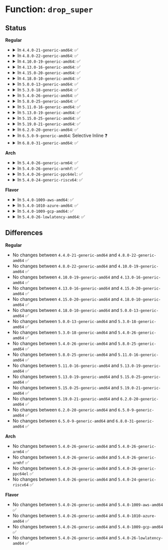 # Function: <code>drop_super</code>

## Status
<b>Regular</b>
<ul>
<li>
<details>
<summary>In <code>4.4.0-21-generic-amd64</code>: ✅</summary>

```c
void drop_super(struct super_block * sb)
```

```json
{
  "name": "drop_super",
  "collision_type": "Unique Global",
  "inline_type": "No",
  "funcs": [
    {
      "addr": 18446744071581004144,
      "name": "drop_super",
      "external": true,
      "loc": "fs/super.c:539",
      "file": "fs/super.c",
      "inline": "seen, unknown",
      "caller_inline": [],
      "caller_func": [
        "fs/statfs.c:vfs_ustat",
        "fs/block_dev.c:freeze_bdev",
        "fs/block_dev.c:__invalidate_device",
        "fs/quota/quota.c:SyS_quotactl",
        "fs/quota/quota.c:SyS_quotactl"
      ]
    }
  ],
  "symbols": [
    {
      "addr": 18446744071581004144,
      "name": "drop_super",
      "section": ".text",
      "bind": "STB_GLOBAL",
      "size": 33
    }
  ]
}
```
</details>
</li>
<li>
<details>
<summary>In <code>4.8.0-22-generic-amd64</code>: ✅</summary>

```c
void drop_super(struct super_block * sb)
```

```json
{
  "name": "drop_super",
  "collision_type": "Unique Global",
  "inline_type": "No",
  "funcs": [
    {
      "addr": 18446744071581162400,
      "name": "drop_super",
      "external": true,
      "loc": "fs/super.c:553",
      "file": "fs/super.c",
      "inline": "seen, unknown",
      "caller_inline": [],
      "caller_func": [
        "fs/statfs.c:vfs_ustat",
        "fs/block_dev.c:__invalidate_device",
        "fs/block_dev.c:freeze_bdev",
        "fs/quota/quota.c:SyS_quotactl",
        "fs/quota/quota.c:SyS_quotactl"
      ]
    }
  ],
  "symbols": [
    {
      "addr": 18446744071581162400,
      "name": "drop_super",
      "section": ".text",
      "bind": "STB_GLOBAL",
      "size": 33
    }
  ]
}
```
</details>
</li>
<li>
<details>
<summary>In <code>4.10.0-19-generic-amd64</code>: ✅</summary>

```c
void drop_super(struct super_block * sb)
```

```json
{
  "name": "drop_super",
  "collision_type": "Unique Global",
  "inline_type": "No",
  "funcs": [
    {
      "addr": 18446744071581239216,
      "name": "drop_super",
      "external": true,
      "loc": "fs/super.c:559",
      "file": "fs/super.c",
      "inline": "seen, unknown",
      "caller_inline": [],
      "caller_func": [
        "fs/statfs.c:vfs_ustat",
        "fs/block_dev.c:__invalidate_device",
        "fs/block_dev.c:freeze_bdev",
        "fs/quota/quota.c:SyS_quotactl"
      ]
    }
  ],
  "symbols": [
    {
      "addr": 18446744071581239216,
      "name": "drop_super",
      "section": ".text",
      "bind": "STB_GLOBAL",
      "size": 33
    }
  ]
}
```
</details>
</li>
<li>
<details>
<summary>In <code>4.13.0-16-generic-amd64</code>: ✅</summary>

```c
void drop_super(struct super_block * sb)
```

```json
{
  "name": "drop_super",
  "collision_type": "Unique Global",
  "inline_type": "No",
  "funcs": [
    {
      "addr": 18446744071581286592,
      "name": "drop_super",
      "external": true,
      "loc": "fs/super.c:562",
      "file": "fs/super.c",
      "inline": "seen, unknown",
      "caller_inline": [],
      "caller_func": [
        "fs/statfs.c:vfs_ustat",
        "fs/block_dev.c:__invalidate_device",
        "fs/block_dev.c:freeze_bdev",
        "fs/quota/quota.c:SyS_quotactl",
        "fs/quota/quota.c:SyS_quotactl"
      ]
    }
  ],
  "symbols": [
    {
      "addr": 18446744071581286592,
      "name": "drop_super",
      "section": ".text",
      "bind": "STB_GLOBAL",
      "size": 33
    }
  ]
}
```
</details>
</li>
<li>
<details>
<summary>In <code>4.15.0-20-generic-amd64</code>: ✅</summary>

```c
void drop_super(struct super_block * sb)
```

```json
{
  "name": "drop_super",
  "collision_type": "Unique Global",
  "inline_type": "No",
  "funcs": [
    {
      "addr": 18446744071581426128,
      "name": "drop_super",
      "external": true,
      "loc": "fs/super.c:562",
      "file": "fs/super.c",
      "inline": "seen, unknown",
      "caller_inline": [],
      "caller_func": [
        "fs/statfs.c:vfs_ustat",
        "fs/block_dev.c:__invalidate_device",
        "fs/block_dev.c:freeze_bdev",
        "fs/quota/quota.c:SyS_quotactl",
        "fs/quota/quota.c:SyS_quotactl"
      ]
    }
  ],
  "symbols": [
    {
      "addr": 18446744071581426128,
      "name": "drop_super",
      "section": ".text",
      "bind": "STB_GLOBAL",
      "size": 33
    }
  ]
}
```
</details>
</li>
<li>
<details>
<summary>In <code>4.18.0-10-generic-amd64</code>: ✅</summary>

```c
void drop_super(struct super_block * sb)
```

```json
{
  "name": "drop_super",
  "collision_type": "Unique Global",
  "inline_type": "No",
  "funcs": [
    {
      "addr": 18446744071581583344,
      "name": "drop_super",
      "external": true,
      "loc": "fs/super.c:572",
      "file": "fs/super.c",
      "inline": "seen, unknown",
      "caller_inline": [],
      "caller_func": [
        "fs/statfs.c:vfs_ustat",
        "fs/block_dev.c:__invalidate_device",
        "fs/block_dev.c:freeze_bdev",
        "fs/quota/quota.c:kernel_quotactl"
      ]
    }
  ],
  "symbols": [
    {
      "addr": 18446744071581583344,
      "name": "drop_super",
      "section": ".text",
      "bind": "STB_GLOBAL",
      "size": 33
    }
  ]
}
```
</details>
</li>
<li>
<details>
<summary>In <code>5.0.0-13-generic-amd64</code>: ✅</summary>

```c
void drop_super(struct super_block * sb)
```

```json
{
  "name": "drop_super",
  "collision_type": "Unique Global",
  "inline_type": "No",
  "funcs": [
    {
      "addr": 18446744071581669680,
      "name": "drop_super",
      "external": true,
      "loc": "fs/super.c:576",
      "file": "fs/super.c",
      "inline": "seen, unknown",
      "caller_inline": [],
      "caller_func": [
        "fs/statfs.c:vfs_ustat",
        "fs/block_dev.c:__invalidate_device",
        "fs/block_dev.c:freeze_bdev",
        "fs/quota/quota.c:kernel_quotactl"
      ]
    }
  ],
  "symbols": [
    {
      "addr": 18446744071581669680,
      "name": "drop_super",
      "section": ".text",
      "bind": "STB_GLOBAL",
      "size": 33
    }
  ]
}
```
</details>
</li>
<li>
<details>
<summary>In <code>5.3.0-18-generic-amd64</code>: ✅</summary>

```c
void drop_super(struct super_block * sb)
```

```json
{
  "name": "drop_super",
  "collision_type": "Unique Global",
  "inline_type": "No",
  "funcs": [
    {
      "addr": 18446744071581787776,
      "name": "drop_super",
      "external": true,
      "loc": "fs/super.c:630",
      "file": "fs/super.c",
      "inline": "seen, unknown",
      "caller_inline": [],
      "caller_func": [
        "fs/statfs.c:vfs_ustat",
        "fs/block_dev.c:__invalidate_device",
        "fs/block_dev.c:freeze_bdev",
        "fs/block_dev.c:fsync_bdev",
        "fs/quota/quota.c:kernel_quotactl"
      ]
    }
  ],
  "symbols": [
    {
      "addr": 18446744071581787776,
      "name": "drop_super",
      "section": ".text",
      "bind": "STB_GLOBAL",
      "size": 35
    }
  ]
}
```
</details>
</li>
<li>
<details>
<summary>In <code>5.4.0-26-generic-amd64</code>: ✅</summary>

```c
void drop_super(struct super_block * sb)
```

```json
{
  "name": "drop_super",
  "collision_type": "Unique Global",
  "inline_type": "No",
  "funcs": [
    {
      "addr": 18446744071581860144,
      "name": "drop_super",
      "external": true,
      "loc": "fs/super.c:636",
      "file": "fs/super.c",
      "inline": "seen, unknown",
      "caller_inline": [],
      "caller_func": [
        "fs/statfs.c:vfs_ustat",
        "fs/block_dev.c:__invalidate_device",
        "fs/block_dev.c:freeze_bdev",
        "fs/block_dev.c:fsync_bdev",
        "fs/quota/quota.c:kernel_quotactl"
      ]
    }
  ],
  "symbols": [
    {
      "addr": 18446744071581860144,
      "name": "drop_super",
      "section": ".text",
      "bind": "STB_GLOBAL",
      "size": 35
    }
  ]
}
```
</details>
</li>
<li>
<details>
<summary>In <code>5.8.0-25-generic-amd64</code>: ✅</summary>

```c
void drop_super(struct super_block * sb)
```

```json
{
  "name": "drop_super",
  "collision_type": "Unique Global",
  "inline_type": "No",
  "funcs": [
    {
      "addr": 18446744071582084832,
      "name": "drop_super",
      "external": true,
      "loc": "fs/super.c:636",
      "file": "fs/super.c",
      "inline": "seen, unknown",
      "caller_inline": [],
      "caller_func": [
        "fs/statfs.c:__do_compat_sys_ustat",
        "fs/statfs.c:__do_sys_ustat",
        "fs/block_dev.c:check_disk_change",
        "fs/block_dev.c:check_disk_size_change",
        "fs/block_dev.c:freeze_bdev",
        "fs/block_dev.c:fsync_bdev",
        "fs/quota/quota.c:kernel_quotactl"
      ]
    }
  ],
  "symbols": [
    {
      "addr": 18446744071582084832,
      "name": "drop_super",
      "section": ".text",
      "bind": "STB_GLOBAL",
      "size": 74
    }
  ]
}
```
</details>
</li>
<li>
<details>
<summary>In <code>5.11.0-16-generic-amd64</code>: ✅</summary>

```c
void drop_super(struct super_block * sb)
```

```json
{
  "name": "drop_super",
  "collision_type": "Unique Global",
  "inline_type": "No",
  "funcs": [
    {
      "addr": 18446744071582131264,
      "name": "drop_super",
      "external": true,
      "loc": "fs/super.c:636",
      "file": "fs/super.c",
      "inline": "seen, unknown",
      "caller_inline": [],
      "caller_func": [
        "fs/statfs.c:__do_compat_sys_ustat",
        "fs/statfs.c:__do_sys_ustat",
        "fs/block_dev.c:__invalidate_device",
        "fs/block_dev.c:fsync_bdev",
        "fs/quota/quota.c:__ia32_sys_quotactl",
        "fs/quota/quota.c:__x64_sys_quotactl"
      ]
    }
  ],
  "symbols": [
    {
      "addr": 18446744071582131264,
      "name": "drop_super",
      "section": ".text",
      "bind": "STB_GLOBAL",
      "size": 74
    }
  ]
}
```
</details>
</li>
<li>
<details>
<summary>In <code>5.13.0-19-generic-amd64</code>: ✅</summary>

```c
void drop_super(struct super_block * sb)
```

```json
{
  "name": "drop_super",
  "collision_type": "Unique Global",
  "inline_type": "No",
  "funcs": [
    {
      "addr": 18446744071582155952,
      "name": "drop_super",
      "external": true,
      "loc": "fs/super.c:637",
      "file": "fs/super.c",
      "inline": "seen, unknown",
      "caller_inline": [],
      "caller_func": [
        "fs/statfs.c:__do_compat_sys_ustat",
        "fs/statfs.c:__do_sys_ustat",
        "fs/block_dev.c:__invalidate_device",
        "fs/block_dev.c:fsync_bdev",
        "fs/quota/quota.c:__ia32_sys_quotactl",
        "fs/quota/quota.c:__x64_sys_quotactl"
      ]
    }
  ],
  "symbols": [
    {
      "addr": 18446744071582155952,
      "name": "drop_super",
      "section": ".text",
      "bind": "STB_GLOBAL",
      "size": 74
    }
  ]
}
```
</details>
</li>
<li>
<details>
<summary>In <code>5.15.0-25-generic-amd64</code>: ✅</summary>

```c
void drop_super(struct super_block * sb)
```

```json
{
  "name": "drop_super",
  "collision_type": "Unique Global",
  "inline_type": "No",
  "funcs": [
    {
      "addr": 18446744071582472832,
      "name": "drop_super",
      "external": true,
      "loc": "fs/super.c:637",
      "file": "fs/super.c",
      "inline": "seen, unknown",
      "caller_inline": [],
      "caller_func": [
        "fs/statfs.c:__do_compat_sys_ustat",
        "fs/statfs.c:__do_sys_ustat",
        "fs/quota/quota.c:__ia32_sys_quotactl",
        "fs/quota/quota.c:__x64_sys_quotactl",
        "block/bdev.c:__invalidate_device",
        "block/bdev.c:fsync_bdev"
      ]
    }
  ],
  "symbols": [
    {
      "addr": 18446744071582472832,
      "name": "drop_super",
      "section": ".text",
      "bind": "STB_GLOBAL",
      "size": 74
    }
  ]
}
```
</details>
</li>
<li>
<details>
<summary>In <code>5.19.0-21-generic-amd64</code>: ✅</summary>

```c
void drop_super(struct super_block * sb)
```

```json
{
  "name": "drop_super",
  "collision_type": "Unique Global",
  "inline_type": "No",
  "funcs": [
    {
      "addr": 18446744071582993632,
      "name": "drop_super",
      "external": true,
      "loc": "fs/super.c:636",
      "file": "fs/super.c",
      "inline": "seen, unknown",
      "caller_inline": [],
      "caller_func": [
        "fs/statfs.c:__do_compat_sys_ustat",
        "fs/statfs.c:__do_sys_ustat",
        "fs/quota/quota.c:__ia32_sys_quotactl",
        "fs/quota/quota.c:__x64_sys_quotactl",
        "block/bdev.c:__invalidate_device",
        "block/bdev.c:fsync_bdev"
      ]
    }
  ],
  "symbols": [
    {
      "addr": 18446744071582993632,
      "name": "drop_super",
      "section": ".text",
      "bind": "STB_GLOBAL",
      "size": 77
    }
  ]
}
```
</details>
</li>
<li>
<details>
<summary>In <code>6.2.0-20-generic-amd64</code>: ✅</summary>

```c
void drop_super(struct super_block * sb)
```

```json
{
  "name": "drop_super",
  "collision_type": "Unique Global",
  "inline_type": "No",
  "funcs": [
    {
      "addr": 18446744071583555008,
      "name": "drop_super",
      "external": true,
      "loc": "fs/super.c:679",
      "file": "fs/super.c",
      "inline": "seen, unknown",
      "caller_inline": [],
      "caller_func": [
        "fs/statfs.c:__do_compat_sys_ustat",
        "fs/statfs.c:__do_sys_ustat",
        "fs/quota/quota.c:__ia32_sys_quotactl",
        "fs/quota/quota.c:__x64_sys_quotactl",
        "block/bdev.c:__invalidate_device",
        "block/bdev.c:fsync_bdev"
      ]
    }
  ],
  "symbols": [
    {
      "addr": 18446744071583555008,
      "name": "drop_super",
      "section": ".text",
      "bind": "STB_GLOBAL",
      "size": 77
    }
  ]
}
```
</details>
</li>
<li>
<details>
<summary>In <code>6.5.0-9-generic-amd64</code>: Selective Inline ❓</summary>

```c
void drop_super(struct super_block * sb)
```

```json
{
  "name": "drop_super",
  "collision_type": "Unique Global",
  "inline_type": "Selective",
  "funcs": [
    {
      "addr": 18446744071583777631,
      "name": "drop_super",
      "external": true,
      "loc": "fs/super.c:686",
      "file": "fs/super.c",
      "inline": "not declared, inlined",
      "caller_inline": [
        "fs/super.c:fs_mark_dead"
      ],
      "caller_func": [
        "fs/statfs.c:__do_compat_sys_ustat",
        "fs/statfs.c:__do_sys_ustat",
        "fs/quota/quota.c:__ia32_sys_quotactl",
        "fs/quota/quota.c:__x64_sys_quotactl",
        "block/bdev.c:__invalidate_device",
        "block/bdev.c:fsync_bdev"
      ]
    }
  ],
  "symbols": [
    {
      "addr": 18446744071583771472,
      "name": "drop_super",
      "section": ".text",
      "bind": "STB_GLOBAL",
      "size": 77
    }
  ]
}
```
</details>
</li>
<li>
<details>
<summary>In <code>6.8.0-31-generic-amd64</code>: ✅</summary>

```c
void drop_super(struct super_block * sb)
```

```json
{
  "name": "drop_super",
  "collision_type": "Unique Global",
  "inline_type": "No",
  "funcs": [
    {
      "addr": 18446744071583974096,
      "name": "drop_super",
      "external": true,
      "loc": "fs/super.c:863",
      "file": "fs/super.c",
      "inline": "seen, unknown",
      "caller_inline": [],
      "caller_func": [
        "fs/statfs.c:__do_compat_sys_ustat",
        "fs/statfs.c:__do_sys_ustat",
        "fs/quota/quota.c:__ia32_sys_quotactl",
        "fs/quota/quota.c:__x64_sys_quotactl"
      ]
    }
  ],
  "symbols": [
    {
      "addr": 18446744071583974096,
      "name": "drop_super",
      "section": ".text",
      "bind": "STB_GLOBAL",
      "size": 77
    }
  ]
}
```
</details>
</li>
</ul>
<b>Arch</b>
<ul>
<li>
<details>
<summary>In <code>5.4.0-26-generic-arm64</code>: ✅</summary>

```c
void drop_super(struct super_block * sb)
```

```json
{
  "name": "drop_super",
  "collision_type": "Unique Global",
  "inline_type": "No",
  "funcs": [
    {
      "addr": 18446603336493332880,
      "name": "drop_super",
      "external": true,
      "loc": "fs/super.c:636",
      "file": "fs/super.c",
      "inline": "seen, unknown",
      "caller_inline": [],
      "caller_func": [
        "fs/statfs.c:vfs_ustat",
        "fs/block_dev.c:__invalidate_device",
        "fs/block_dev.c:freeze_bdev",
        "fs/block_dev.c:fsync_bdev",
        "fs/quota/quota.c:kernel_quotactl"
      ]
    }
  ],
  "symbols": [
    {
      "addr": 18446603336493332880,
      "name": "drop_super",
      "section": ".text",
      "bind": "STB_GLOBAL",
      "size": 52
    }
  ]
}
```
</details>
</li>
<li>
<details>
<summary>In <code>5.4.0-26-generic-armhf</code>: ✅</summary>

```c
void drop_super(struct super_block * sb)
```

```json
{
  "name": "drop_super",
  "collision_type": "Unique Global",
  "inline_type": "No",
  "funcs": [
    {
      "addr": 3226924964,
      "name": "drop_super",
      "external": true,
      "loc": "fs/super.c:636",
      "file": "fs/super.c",
      "inline": "seen, unknown",
      "caller_inline": [],
      "caller_func": [
        "fs/statfs.c:__do_sys_ustat",
        "fs/block_dev.c:__invalidate_device",
        "fs/block_dev.c:freeze_bdev",
        "fs/block_dev.c:fsync_bdev",
        "fs/quota/quota.c:kernel_quotactl"
      ]
    }
  ],
  "symbols": [
    {
      "addr": 3226924964,
      "name": "drop_super",
      "section": ".text",
      "bind": "STB_GLOBAL",
      "size": 44
    }
  ]
}
```
</details>
</li>
<li>
<details>
<summary>In <code>5.4.0-26-generic-ppc64el</code>: ✅</summary>

```c
void drop_super(struct super_block * sb)
```

```json
{
  "name": "drop_super",
  "collision_type": "Unique Global",
  "inline_type": "No",
  "funcs": [
    {
      "addr": 13835058055286870240,
      "name": "drop_super",
      "external": true,
      "loc": "fs/super.c:636",
      "file": "fs/super.c",
      "inline": "seen, unknown",
      "caller_inline": [],
      "caller_func": [
        "fs/statfs.c:vfs_ustat",
        "fs/block_dev.c:__invalidate_device",
        "fs/block_dev.c:freeze_bdev",
        "fs/block_dev.c:fsync_bdev",
        "fs/quota/quota.c:kernel_quotactl"
      ]
    }
  ],
  "symbols": [
    {
      "addr": 13835058055286870240,
      "name": "drop_super",
      "section": ".text",
      "bind": "STB_GLOBAL",
      "size": 72
    }
  ]
}
```
</details>
</li>
<li>
<details>
<summary>In <code>5.4.0-24-generic-riscv64</code>: ✅</summary>

```c
void drop_super(struct super_block * sb)
```

```json
{
  "name": "drop_super",
  "collision_type": "Unique Global",
  "inline_type": "No",
  "funcs": [
    {
      "addr": 18446743936273061528,
      "name": "drop_super",
      "external": true,
      "loc": "fs/super.c:636",
      "file": "fs/super.c",
      "inline": "seen, unknown",
      "caller_inline": [],
      "caller_func": [
        "fs/statfs.c:__do_sys_ustat",
        "fs/block_dev.c:__invalidate_device",
        "fs/block_dev.c:freeze_bdev",
        "fs/block_dev.c:fsync_bdev",
        "fs/quota/quota.c:kernel_quotactl"
      ]
    }
  ],
  "symbols": [
    {
      "addr": 18446743936273061528,
      "name": "drop_super",
      "section": ".text",
      "bind": "STB_GLOBAL",
      "size": 54
    }
  ]
}
```
</details>
</li>
</ul>
<b>Flavor</b>
<ul>
<li>
<details>
<summary>In <code>5.4.0-1009-aws-amd64</code>: ✅</summary>

```c
void drop_super(struct super_block * sb)
```

```json
{
  "name": "drop_super",
  "collision_type": "Unique Global",
  "inline_type": "No",
  "funcs": [
    {
      "addr": 18446744071581828880,
      "name": "drop_super",
      "external": true,
      "loc": "fs/super.c:636",
      "file": "fs/super.c",
      "inline": "seen, unknown",
      "caller_inline": [],
      "caller_func": [
        "fs/statfs.c:vfs_ustat",
        "fs/block_dev.c:__invalidate_device",
        "fs/block_dev.c:freeze_bdev",
        "fs/block_dev.c:fsync_bdev",
        "fs/quota/quota.c:kernel_quotactl"
      ]
    }
  ],
  "symbols": [
    {
      "addr": 18446744071581828880,
      "name": "drop_super",
      "section": ".text",
      "bind": "STB_GLOBAL",
      "size": 35
    }
  ]
}
```
</details>
</li>
<li>
<details>
<summary>In <code>5.4.0-1010-azure-amd64</code>: ✅</summary>

```c
void drop_super(struct super_block * sb)
```

```json
{
  "name": "drop_super",
  "collision_type": "Unique Global",
  "inline_type": "No",
  "funcs": [
    {
      "addr": 18446744071581766544,
      "name": "drop_super",
      "external": true,
      "loc": "fs/super.c:636",
      "file": "fs/super.c",
      "inline": "seen, unknown",
      "caller_inline": [],
      "caller_func": [
        "fs/statfs.c:vfs_ustat",
        "fs/block_dev.c:__invalidate_device",
        "fs/block_dev.c:freeze_bdev",
        "fs/block_dev.c:fsync_bdev",
        "fs/quota/quota.c:kernel_quotactl"
      ]
    }
  ],
  "symbols": [
    {
      "addr": 18446744071581766544,
      "name": "drop_super",
      "section": ".text",
      "bind": "STB_GLOBAL",
      "size": 35
    }
  ]
}
```
</details>
</li>
<li>
<details>
<summary>In <code>5.4.0-1009-gcp-amd64</code>: ✅</summary>

```c
void drop_super(struct super_block * sb)
```

```json
{
  "name": "drop_super",
  "collision_type": "Unique Global",
  "inline_type": "No",
  "funcs": [
    {
      "addr": 18446744071581820192,
      "name": "drop_super",
      "external": true,
      "loc": "fs/super.c:636",
      "file": "fs/super.c",
      "inline": "seen, unknown",
      "caller_inline": [],
      "caller_func": [
        "fs/statfs.c:vfs_ustat",
        "fs/block_dev.c:__invalidate_device",
        "fs/block_dev.c:freeze_bdev",
        "fs/block_dev.c:fsync_bdev",
        "fs/quota/quota.c:kernel_quotactl"
      ]
    }
  ],
  "symbols": [
    {
      "addr": 18446744071581820192,
      "name": "drop_super",
      "section": ".text",
      "bind": "STB_GLOBAL",
      "size": 35
    }
  ]
}
```
</details>
</li>
<li>
<details>
<summary>In <code>5.4.0-26-lowlatency-amd64</code>: ✅</summary>

```c
void drop_super(struct super_block * sb)
```

```json
{
  "name": "drop_super",
  "collision_type": "Unique Global",
  "inline_type": "No",
  "funcs": [
    {
      "addr": 18446744071581888784,
      "name": "drop_super",
      "external": true,
      "loc": "fs/super.c:636",
      "file": "fs/super.c",
      "inline": "seen, unknown",
      "caller_inline": [],
      "caller_func": [
        "fs/statfs.c:vfs_ustat",
        "fs/block_dev.c:__invalidate_device",
        "fs/block_dev.c:freeze_bdev",
        "fs/block_dev.c:fsync_bdev",
        "fs/quota/quota.c:kernel_quotactl"
      ]
    }
  ],
  "symbols": [
    {
      "addr": 18446744071581888784,
      "name": "drop_super",
      "section": ".text",
      "bind": "STB_GLOBAL",
      "size": 35
    }
  ]
}
```
</details>
</li>
</ul>

## Differences
<b>Regular</b>
<ul>
<li>
No changes between <code>4.4.0-21-generic-amd64</code> and <code>4.8.0-22-generic-amd64</code> ✅
</li>
<li>
No changes between <code>4.8.0-22-generic-amd64</code> and <code>4.10.0-19-generic-amd64</code> ✅
</li>
<li>
No changes between <code>4.10.0-19-generic-amd64</code> and <code>4.13.0-16-generic-amd64</code> ✅
</li>
<li>
No changes between <code>4.13.0-16-generic-amd64</code> and <code>4.15.0-20-generic-amd64</code> ✅
</li>
<li>
No changes between <code>4.15.0-20-generic-amd64</code> and <code>4.18.0-10-generic-amd64</code> ✅
</li>
<li>
No changes between <code>4.18.0-10-generic-amd64</code> and <code>5.0.0-13-generic-amd64</code> ✅
</li>
<li>
No changes between <code>5.0.0-13-generic-amd64</code> and <code>5.3.0-18-generic-amd64</code> ✅
</li>
<li>
No changes between <code>5.3.0-18-generic-amd64</code> and <code>5.4.0-26-generic-amd64</code> ✅
</li>
<li>
No changes between <code>5.4.0-26-generic-amd64</code> and <code>5.8.0-25-generic-amd64</code> ✅
</li>
<li>
No changes between <code>5.8.0-25-generic-amd64</code> and <code>5.11.0-16-generic-amd64</code> ✅
</li>
<li>
No changes between <code>5.11.0-16-generic-amd64</code> and <code>5.13.0-19-generic-amd64</code> ✅
</li>
<li>
No changes between <code>5.13.0-19-generic-amd64</code> and <code>5.15.0-25-generic-amd64</code> ✅
</li>
<li>
No changes between <code>5.15.0-25-generic-amd64</code> and <code>5.19.0-21-generic-amd64</code> ✅
</li>
<li>
No changes between <code>5.19.0-21-generic-amd64</code> and <code>6.2.0-20-generic-amd64</code> ✅
</li>
<li>
No changes between <code>6.2.0-20-generic-amd64</code> and <code>6.5.0-9-generic-amd64</code> ✅
</li>
<li>
No changes between <code>6.5.0-9-generic-amd64</code> and <code>6.8.0-31-generic-amd64</code> ✅
</li>
</ul>
<b>Arch</b>
<ul>
<li>
No changes between <code>5.4.0-26-generic-amd64</code> and <code>5.4.0-26-generic-arm64</code> ✅
</li>
<li>
No changes between <code>5.4.0-26-generic-amd64</code> and <code>5.4.0-26-generic-armhf</code> ✅
</li>
<li>
No changes between <code>5.4.0-26-generic-amd64</code> and <code>5.4.0-26-generic-ppc64el</code> ✅
</li>
<li>
No changes between <code>5.4.0-26-generic-amd64</code> and <code>5.4.0-24-generic-riscv64</code> ✅
</li>
</ul>
<b>Flavor</b>
<ul>
<li>
No changes between <code>5.4.0-26-generic-amd64</code> and <code>5.4.0-1009-aws-amd64</code> ✅
</li>
<li>
No changes between <code>5.4.0-26-generic-amd64</code> and <code>5.4.0-1010-azure-amd64</code> ✅
</li>
<li>
No changes between <code>5.4.0-26-generic-amd64</code> and <code>5.4.0-1009-gcp-amd64</code> ✅
</li>
<li>
No changes between <code>5.4.0-26-generic-amd64</code> and <code>5.4.0-26-lowlatency-amd64</code> ✅
</li>
</ul>
